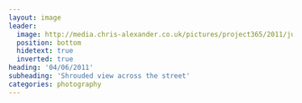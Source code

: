 ```yaml
---
layout: image
leader:
  image: http://media.chris-alexander.co.uk/pictures/project365/2011/jun/04/040611.jpg
  position: bottom
  hidetext: true
  inverted: true
heading: '04/06/2011'
subheading: 'Shrouded view across the street'
categories: photography
---
```

